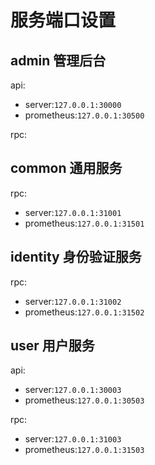 # 服务端口设置

## admin 管理后台

api:

- server:`127.0.0.1:30000`
- prometheus:`127.0.0.1:30500`

rpc:

## common 通用服务
rpc:

- server:`127.0.0.1:31001`
- prometheus:`127.0.0.1:31501`

## identity 身份验证服务
rpc:

- server:`127.0.0.1:31002`
- prometheus:`127.0.0.1:31502`

## user 用户服务

api:

- server:`127.0.0.1:30003`
- prometheus:`127.0.0.1:30503`

rpc:

- server:`127.0.0.1:31003`
- prometheus:`127.0.0.1:31503`